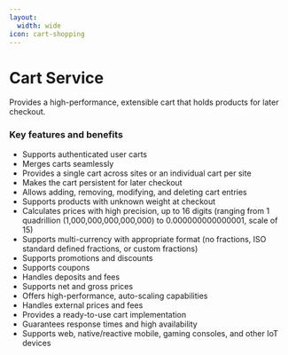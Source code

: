 ```yaml
---
layout:
  width: wide
icon: cart-shopping
---
```


# Cart Service

Provides a high-performance, extensible cart that holds products for later checkout.

### Key features and benefits

* Supports authenticated user carts
* Merges carts seamlessly
* Provides a single cart across sites or an individual cart per site
* Makes the cart persistent for later checkout
* Allows adding, removing, modifying, and deleting cart entries
* Supports products with unknown weight at checkout
* Calculates prices with high precision, up to 16 digits (ranging from 1 quadrillion (1,000,000,000,000,000) to 0.000000000000001, scale of 15)
* Supports multi-currency with appropriate format (no fractions, ISO standard defined fractions, or custom fractions)
* Supports promotions and discounts
* Supports coupons
* Handles deposits and fees
* Supports net and gross prices
* Offers high-performance, auto-scaling capabilities
* Handles external prices and fees
* Provides a ready-to-use cart implementation
* Guarantees response times and high availability
* Supports web, native/reactive mobile, gaming consoles, and other IoT devices
